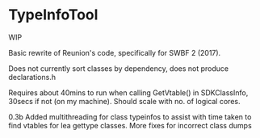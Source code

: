 # TypeInfoTool

WIP

Basic rewrite of Reunion's code, specifically for SWBF 2 (2017).

Does not currently sort classes by dependency, does not produce declarations.h

Requires about 40mins to run when calling GetVtable() in SDKClassInfo, 30secs if not (on my machine). Should scale with no. of logical cores.

0.3b	Added multithreading for class typeinfos to assist with time taken to find vtables for lea gettype classes.
		More fixes for incorrect class dumps
